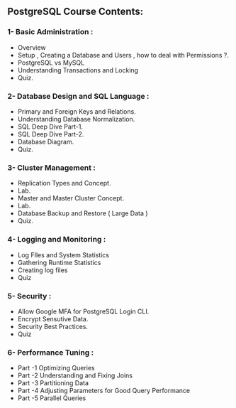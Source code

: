 ## PostgreSQL Course Contents:
 ### 1- Basic Administration :
  - Overview
  - Setup , Creating a Database and Users , how to deal with Permissions ?.
  - PostgreSQL vs MySQL
  - Understanding Transactions and Locking
  - Quiz.
 ### 2- Database Design and SQL Language :
  - Primary and Foreign Keys and Relations.
  - Understanding Database Normalization.
  - SQL Deep Dive Part-1.
  - SQL Deep Dive Part-2.
  - Database Diagram.
  - Quiz.
### 3- Cluster Management :
  - Replication Types and Concept.
  - Lab.
  - Master and Master Cluster Concept.
  - Lab.
  - Database Backup and Restore ( Large Data )
  - Quiz.
### 4- Logging and Monitoring :
  - Log FIles and System Statistics
  - Gathering Runtime Statistics
  - Creating log files
  - Quiz
### 5- Security :
  - Allow Google MFA for PostgreSQL Login CLI. 
  - Encrypt Sensutive Data.
  - Security Best Practices.
  - Quiz
### 6- Performance Tuning :
  - Part -1 Optimizing Queries
  - Part -2 Understanding and Fixing Joins
  - Part -3 Partitioning Data
  - Part -4 Adjusting Parameters for Good Query Performance
  - Part -5 Parallel Queries
